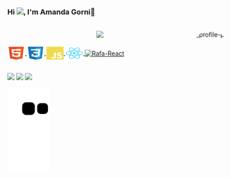 ### Hi <img src="https://raw.githubusercontent.com/kaueMarques/kaueMarques/master/hi.gif" width="30px">, I'm Amanda Gorni🌸



<div style="display: inline_block"><br>
  <img align="right" alt="profile-pic" height="400" style="border-radius:50px;" src="https://user-images.githubusercontent.com/81422288/162552243-380ce48c-71ad-4c49-a1a7-ea3feac95573.gif">

</div>

<div align="center">
  <a href="https://github.com/AmandaGorni">
  <img height="180em" src="https://github-readme-stats.vercel.app/api/top-langs/?username=AmandaGorni&layout=compact&langs_count=7&theme=dracula"/>
</div>
<div style="display: inline_block"><br>
  <img align="center" alt="Rafa-HTML" height="30" width="40" src="https://raw.githubusercontent.com/devicons/devicon/master/icons/html5/html5-original.svg">
  <img align="center" alt="Rafa-CSS" height="30" width="40" src="https://raw.githubusercontent.com/devicons/devicon/master/icons/css3/css3-original.svg">
  <img align="center" alt="Rafa-Js" height="30" width="40" src="https://raw.githubusercontent.com/devicons/devicon/master/icons/javascript/javascript-plain.svg">
  <img align="center" alt="Rafa-React" height="30" width="40" src="https://raw.githubusercontent.com/devicons/devicon/master/icons/react/react-original.svg">
  <img align="center" alt="Rafa-React" height="30" width="40" src="https://cdn.jsdelivr.net/gh/devicons/devicon/icons/gatsby/gatsby-plain.svg">
          
</div>
  
  ##
  <div> 
  
  <a href="https://instagram.com/amanda.dspg" target="_blank"><img src="https://img.shields.io/badge/-Instagram-%23E4405F?style=for-the-badge&logo=instagram&logoColor=white" target="_blank"></a>
 	<a href = "mailto:ap.gorni@gmail.com"><img src="https://img.shields.io/badge/Gmail-D14836?style=for-the-badge&logo=gmail&logoColor=white" target="_blank"></a>
  <a href="https://www.linkedin.com/in/amandagorni" target="_blank"><img src="https://img.shields.io/badge/-LinkedIn-%230077B5?style=for-the-badge&logo=linkedin&logoColor=white" target="_blank"></a> 
 
  ![Snake animation](https://github.com/rafaballerini/rafaballerini/blob/output/github-contribution-grid-snake.svg)
 
</div>


